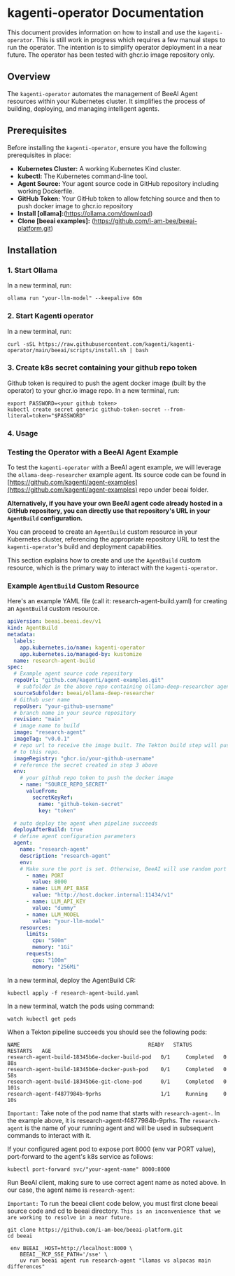 # kagenti-operator Documentation

This document provides information on how to install and use the `kagenti-operator`. This is still work in progress which requires a few manual steps to run the operator. The intention is to simplify operator deployment in a near future. The operator has been tested with ghcr.io image repository only.  

## Overview

The `kagenti-operator` automates the management of BeeAI Agent resources within your Kubernetes cluster. It simplifies the process of building, deploying, and managing intelligent agents.

## Prerequisites

Before installing the `kagenti-operator`, ensure you have the following prerequisites in place:

* **Kubernetes Cluster:** A working Kubernetes Kind cluster.
* **kubectl:** The Kubernetes command-line tool.
* **Agent Source:** Your agent source code in GitHub repository including working Dockerfile.
* **GitHub Token:** Your GitHub token to allow fetching source and then to push docker image to ghcr.io repository
* **Install [ollama]:**(https://ollama.com/download)
* **Clone [beeai examples]:** (https://github.com/i-am-bee/beeai-platform.git)


## Installation

### 1. Start Ollama

In a new terminal, run:

```shell
ollama run "your-llm-model" --keepalive 60m
```
### 2. Start Kagenti operator
In a new terminal, run:

```shell
curl -sSL https://raw.githubusercontent.com/kagenti/kagenti-operator/main/beeai/scripts/install.sh | bash
```
### 3. Create k8s secret containing your github repo token
Github token is required to push the agent docker image (built by the operator) to your ghcr.io image repo.
In a new terminal, run:
```
export PASSWORD=<your github token>
kubectl create secret generic github-token-secret --from-literal=token="$PASSWORD"
```

### 4. Usage 

### Testing the Operator with a BeeAI Agent Example

To test the `kagenti-operator` with a BeeAI agent example, we will leverage the `ollama-deep-researcher` example agent. Its source code
can be found in [https://github.com/kagenti/agent-examples](https://github.com/kagenti/agent-examples) repo under beeai folder. 

**Alternatively, if you have your own BeeAI agent code already hosted in a GitHub repository, you can directly use that repository's URL in your `AgentBuild` configuration.**

You can proceed to create an `AgentBuild` custom resource in your Kubernetes cluster, referencing the appropriate repository URL to test the `kagenti-operator`'s build and deployment capabilities.

This section explains how to create and use the `AgentBuild` custom resource, which is the primary way to interact with the `kagenti-operator`.

###   Example `AgentBuild` Custom Resource

Here's an example YAML file (call it: research-agent-build.yaml) for creating an `AgentBuild` custom resource. 

```yaml
apiVersion: beeai.beeai.dev/v1
kind: AgentBuild
metadata:
  labels:
    app.kubernetes.io/name: kagenti-operator
    app.kubernetes.io/managed-by: kustomize
  name: research-agent-build
spec:
  # Example agent source code repository
  repoUrl: "github.com/kagenti/agent-examples.git"
   # subfolder in the above repo containing ollama-deep-researcher agent source code
  sourceSubfolder: beeai/ollama-deep-researcher
  # Github user name
  repoUser: "your-github-username"
  # branch name in your source repository
  revision: "main"
  # image name to build
  image: "research-agent"
  imageTag: "v0.0.1"
  # repo url to receive the image built. The Tekton build step will push the docker image
  # to this repo.
  imageRegistry: "ghcr.io/your-github-username"
  # reference the secret created in step 3 above
  env:
    # your github repo token to push the docker image
    - name: "SOURCE_REPO_SECRET"
      valueFrom:
        secretKeyRef:
          name: "github-token-secret"
          key: "token"

  # auto deploy the agent when pipeline succeeds
  deployAfterBuild: true
  # define agent configuration parameters
  agent:
    name: "research-agent"
    description: "research-agent" 
    env:
    # Make sure the port is set. Otherwise, BeeAI will use random port in your agent
      - name: PORT
        value: 8000
      - name: LLM_API_BASE
        value: "http://host.docker.internal:11434/v1"
      - name: LLM_API_KEY
        value: "dummy"  
      - name: LLM_MODEL
        value: "your-llm-model"
    resources:
      limits:
        cpu: "500m"
        memory: "1Gi"
      requests:
        cpu: "100m"
        memory: "256Mi"

```

In a new terminal, deploy the AgentBuild CR:

```
kubectl apply -f research-agent-build.yaml
```

In a new terminal, watch the pods using command:

```shell
watch kubectl get pods
```

When a Tekton pipeline succeeds you should see the following pods:

```
NAME                                         READY   STATUS      RESTARTS   AGE
research-agent-build-18345b6e-docker-build-pod   0/1     Completed   0          88s
research-agent-build-18345b6e-docker-push-pod    0/1     Completed   0          58s
research-agent-build-18345b6e-git-clone-pod      0/1     Completed   0          101s
research-agent-f4877984b-9prhs                   1/1     Running     0          10s
```

`Important:` Take note of the pod name that starts with `research-agent-`. In the example above, it is research-agent-f4877984b-9prhs. The `research-agent` is the name of your running agent and will be used in subsequent commands to interact with it.

If your configured agent pod to expose port 8000 (env var PORT value), port-forward to the agent's k8s service as follows:

```shell
kubectl port-forward svc/"your-agent-name" 8000:8000
```


Run BeeAI client, making sure to use correct agent name as noted above. In our case, the agent name is `research-agent`:

`Important:` To run the beeai client code below, you must first clone beeai source code and cd to beeai directory. `This is an inconvenience
that we are working to resolve in a near future.`

```
git clone https://github.com/i-am-bee/beeai-platform.git
cd beeai
```

```shell
 env BEEAI__HOST=http://localhost:8000 \
    BEEAI__MCP_SSE_PATH='/sse' \
    uv run beeai agent run research-agent "llamas vs alpacas main differences"
```    

